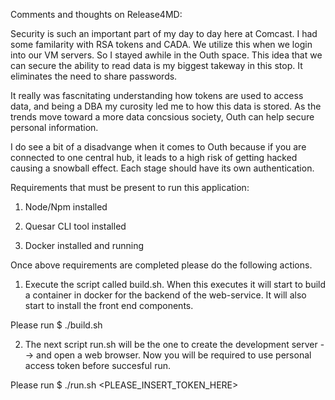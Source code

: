 Comments and thoughts on Release4MD:

Security is such an important part of my day to day here at Comcast. I had some familarity with RSA tokens and CADA. We utilize this when we login into our VM servers. So I stayed awhile in the Outh space. This idea that we can secure the ability to read data is my biggest takeway in this stop. It eliminates the need to share passwords.


It really was fascnitating understanding how tokens are used to access data, and being a DBA my curosity led me to how this data is stored. As the trends move toward a more data concsious society, Outh can help secure personal information.

I do see a bit of a disadvange when it comes to Outh because if you are connected to one central hub, it leads to a high risk of getting hacked causing a snowball effect. Each stage should have its own authentication.


Requirements that must be present to run this application:

1. Node/Npm installed

2. Quesar CLI tool installed

3. Docker installed and running


Once above requirements are completed please do the following actions.

1. Execute the script called build.sh. When this executes it will start to build a container in docker for the backend of the web-service. It will also start to install the front end components.

Please run  $ ./build.sh


2. The next script run.sh will be the one to create the development server --> and open a web browser. Now you will be required to use personal access token before succesful run.

Please run $ ./run.sh <PLEASE_INSERT_TOKEN_HERE>

